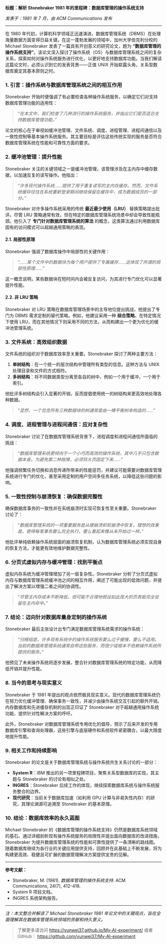 **标题：解析 Stonebraker 1981 年的里程碑：数据库管理的操作系统支持**

*发表于：1981 年 7 月，由 ACM Communications 发布*

---

在 1980 年代初，计算机科学领域正迅速演进，数据库管理系统（DBMS）在处理海量数据方面变得日益关键。在这一蓬勃发展的领域中，加州大学伯克利分校的 Michael Stonebraker 发表了一篇具有开创意义的研究论文，题为 **“数据库管理的操作系统支持”**。该论文深入探讨了操作系统（OS）与数据库管理系统之间的复杂关系，探索如何对操作系统服务进行优化，以更好地支持数据库功能。当我们解读这篇论文时，必须认识到它的发表背景——正值 UNIX 开始崭露头角，关系型数据库奠定其基本原则之时。

### **1. 引言：操作系统与数据库管理系统之间的相互作用**

Stonebraker 开始时便强调了有必要检查各种操作系统服务，以确定它们对支持数据库管理功能的适用性：

> *“在本文中，我们检查了几种流行的操作系统服务，并指出它们是否适合支持数据库管理功能。”*

论文的核心在于审视如缓冲池管理、文件系统、调度、进程管理、进程间通信以及一致性控制等基本操作系统服务。其主要目标是评估这些传统实现的服务是否符合数据库管理系统在性能和可靠性方面的要求。

### **2. 缓冲池管理：提升性能**

Stonebraker 关注的关键领域之一是缓冲池管理，该管理涉及在主内存中缓存数据，以加速反复的读写操作。他指出：

> *“许多现代操作系统……提供了用于重复读写的主内存缓存。然而，文件系统缓存往往在系统重新登录期间继续保留在缓存中，成为数据成员的一部分。”*

Stonebraker 对许多操作系统采用的传统 **最近最少使用（LRU）** 替换策略提出批评。尽管 LRU 策略通常有效，但在特定的数据库管理系统场景中却会导致性能瓶颈。他引入了 **专门针对数据库管理系统的算法** 的概念，这类算法通过利用数据库固有的访问模式可以超越通用策略的表现。

#### **2.1. 局部性原理**

Stonebraker 强调了数据库操作中局部性的关键作用：

> *“……某个文件中的数据块为每个用户提供了专属缓存……这体现了所谓的局部性原理……”*

这一概念说明，某些数据块在短时间内会被反复访问，为其进行专门优化可以显著提升性能。

#### **2.2. 非 LRU 策略**

Stonebraker 对 LRU 策略在数据库管理场景中的主导地位提出挑战，他提出了专门为 DBMS 需求定制的替代策略。例如，他建议采用一种 **综合策略**，在特定情况下使用 LRU，而在其他情况下则采用不同的方法，从而构建出一个更为优化的缓冲池管理系统。

### **3. 文件系统：高效组织数据**

文件系统的组织对于数据库效率至关重要。Stonebraker 探讨了两种主要方法：

1. **单树结构**：在一个统一的层次结构中管理所有类型的信息。这种方法与 UNIX 处理目录和文件的方式相符。
2. **多树结构**：将不同数据类型分离至各自的树中，例如一个用于缓冲，一个用于索引。

他批评多树结构会引入显著的开销，反而提倡使用统一的树结构来更高效地处理各种数据。

> *“显然，一个包含所有三种数据块的树通常是由一棵平衡树来构造的……”*

### **4. 调度、进程管理与进程间通信：应对复杂性**

Stonebraker 讨论了在数据库管理系统背景下，进程调度和进程间通信所面临的挑战：

> *“数据库管理系统更倾向于一个小巧而高效的操作系统，其中几乎只包含数据本身。为避免第二种故障，必须将大页固定下来……”*

他强调频繁任务切换和消息传递所带来的性能惩罚，并建议可能需要对数据库管理系统进行专门的优化，甚至采用定制的用户空间多任务系统，以降低这些问题的影响。

### **5. 一致性控制与崩溃恢复：确保数据完整性**

确保数据库事务的一致性并在系统崩溃时实现可恢复性至关重要。Stonebraker 讨论了：

> *“数据库管理系统的一项重要服务是从硬崩溃和软崩溃中恢复。理想的效果是，使得每笔事务要么完全执行，要么看起来像从未开始过一样。”*

他批评单纯依赖操作系统层面的崩溃恢复机制，认为数据库管理系统必须实现自身的恢复方法，才能更有效地维护数据完整性。

### **6. 分页式虚拟内存与缓冲管理：找到平衡点**

虚拟内存系统为缓冲管理增加了另一层复杂性。Stonebraker 分析了分页式虚拟内存与数据库管理系统缓冲池之间的相互作用，阐述了可能出现的低效问题，并提出了解决方案以增强二者之间的协调性。

> *“尽管主内存成本不断降低，但可能不合理地假设如此庞大的页表能完全驻留在主内存中。”*

### **7. 结论：迈向针对数据库量身定制的操作系统**

Stonebraker 最后主张设计出专门满足数据库管理系统需求的操作系统：

> *“归根结底，许多现有系统中的操作系统服务要么过于缓慢，要么不适用。当前的数据库管理系统通常自带这些服务，而很少或根本不依赖操作系统所提供的服务。”*

他预见了未来操作系统将逐步发展，整合针对数据库管理系统的特定功能，从而降低开销并提升性能。

### **8. 当今的思考与现实意义**

Stonebraker 于 1981 年提出的观点依然极具现实意义。现代的数据库管理系统仍在努力优化缓冲管理、确保事务一致性，并减少由操作系统交互引起的额外开销。内存数据库和先进缓存机制的出现正印证了 Stonebraker 对于超越通用操作系统功能、提供针对性解决方案的呼吁。

此外，Stonebraker 对数据库管理系统专用优化的倡导，预示了后来开发的专用数据库引擎和查询处理器，这些引擎与底层硬件和系统软件紧密耦合，以最大限度地提升性能。

### **9. 相关工作和持续影响**

Stonebraker 的论文是关于数据库管理系统与操作系统共生关系讨论的一部分：

- **System R**：IBM 推出的另一项里程碑项目，聚焦关系型数据库的实现，其主题与 Stonebraker 的讨论有相似之处。
- **INGRES**：Stonebraker 后续工作的体现，继续探索数据库系统与操作系统服务整合的边界。
- **现代研究**：当前关于数据库加速（如利用 GPU 计算与非易失性内存）的研究，其理论渊源可追溯至 Stonebraker 的基本原理。

### **10. 结论：数据库效率的永久蓝图**

Michael Stonebraker 的《数据库管理的操作系统支持》仍然是数据库系统领域的基石。通过详细剖析现有操作系统服务的局限性并提出面向数据库的改进措施，Stonebraker 为提升数据库管理系统的性能和可靠性提供了一条清晰的路线图。随着数据库继续为各行业的关键应用提供支持，回顾并在此基础上不断发展，将为构建更高效、稳健且可扩展的数据管理解决方案提供宝贵的见解。

---

**参考文献：**

- Stonebraker, M. (1981). *数据库管理的操作系统支持*. ACM Communications, 24(7), 412-418.
- System R 项目文档。
- INGRES 系统架构报告。

---

*注：本文整合并解读了 Michael Stonebraker 1981 年论文中的关键观点，旨在全面理解其在数据库管理系统领域的贡献和持久意义。*

> 了解更多请访问 <https://yunwei37.github.io/My-AI-experiment/> 或者 GitHub： <https://github.com/yunwei37/My-AI-experiment>